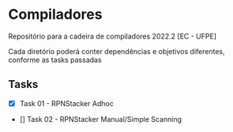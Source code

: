 # Compiladores

Repositório para a cadeira de compiladores 2022.2 [EC - UFPE]

Cada diretório poderá conter dependências e objetivos diferentes, conforme as tasks passadas

## Tasks

- [x] Task 01 - RPNStacker Adhoc
- [] Task 02 - RPNStacker Manual/Simple Scanning
